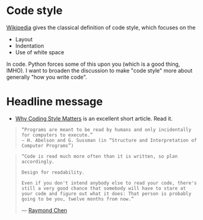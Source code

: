 # Code style

[Wikipedia](https://en.wikipedia.org/wiki/Programming_style) gives the classical definition of code style, which focuses on the

- Layout
- Indentation
- Use of white space

In code.  Python forces some of this upon you (which is a good thing, IMHO).  I want to broaden the discussion to make "code style" more about generally "how you write code".

# Headline message

- [Why Coding Style Matters](https://www.smashingmagazine.com/2012/10/why-coding-style-matters/) is an excellent short article.  Read it.

>     “Programs are meant to be read by humans and only incidentally for computers to execute.”
>     — H. Abelson and G. Sussman (in “Structure and Interpretation of Computer Programs”)

>     “Code is read much more often than it is written, so plan accordingly.
>
>     Design for readability.
>
>     Even if you don't intend anybody else to read your code, there's still a very good chance that somebody will have to stare at your code and figure out what it does: That person is probably going to be you, twelve months from now.”
> — [Raymond Chen](https://blogs.msdn.microsoft.com/oldnewthing/20070406-00/?p=27343)

